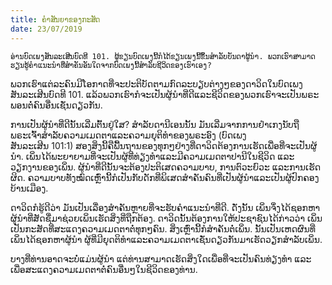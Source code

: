 ```yaml
---
title: ຄຳສັນຍາຂອງກະສັດ
date: 23/07/2019
---
```


`ອ່ານບົດເພງສັນລະເສີນບົດທີ 101. ຜູ້ຂຽນບົດເພງນີ້ກໍໄດ້ຂຽນເພງນີ້ຂຶ້ນສຳລັບບັນດາຜູ້ນຳ. ພວກເຮົາສາມາດຮຽນຮູ້ຄຳແນະນຳທີ່ສຳຄັນອັນໃດຈາກບົດເພງນີ້ສຳລັບຊີວິດຂອງເຮົາເອງ?`

ພວກເຮົາແຕ່ລະຄົນມີໂອກາດທີ່ຈະປະຕິບັດຕາມກົດລະບຽບຕ່າງໆຂອງດາວິດໃນບົດເພງສັນລະເສີນບົດທີ 101. ແລ້ວພວກເຮົາກໍຈະເປັນຜູ້ນຳທີ່ດີແລະຊີວິດຂອງພວກເຮົາຈະເປັນພຣະພອນຕໍ່ຄົນອື່ນເຊັ່ນດຽວກັນ.

ການເປັນຜູ້ນຳທີ່ດີນັ້ນເລີ່ມຕົ້ນຢູ່ໃສ? ສຳລັບດານີເອນນັ້ນ ມັນເລີ່ມຈາກການຢຳເກງນັບຖືພຣະເຈົ້າສຳລັບຄວາມເມດຕາແລະຄວາມຍຸຕິທຳຂອງພຣະອົງ (ບົດເພງສັນລະເສີນ 101:1) ສອງສິ່ງນີ້ຄືພື້ນຖານຂອງທຸກໆຢ່າງທີ່ດາວິດຕ້ອງການເຮັດເພື່ອທີ່ຈະເປັນຜູ້ນຳ. ເພິ່ນໄດ້ພະຍາຍາມທີ່ຈະເປັນຜູ້ທີ່ທ່ຽງທຳແລະມີຄວາມເມດຕາປານີໃນຊີວິດ ແລະວຽກງານຂອງເພິ່ນ. ຜູ້ນຳທີ່ດີນັ້ນຈະຕ້ອງປະຕິເສດຄວາມບາບ, ການຕົວະຍົວະ ແລະການເຮັດຜິດ. ຄວາມບາບທັງໝົດເຫຼົ່ານີ້ກໍເປັນກັບດັກທີ່ພິເສດສຳຄັນຄົນທີ່ເປັນຜູ້ນຳແລະເປັນຜູ້ປົກຄອງບ້ານເມືອງ.

ດາວິດກໍຮູ້ດີວ່າ ມັນເປັນເລື່ອງສຳຄັນຫຼາຍທີ່ຈະຮັບຄຳແນະນຳທີ່ດີ. ດັ່ງນັ້ນ ເພິ່ນຈຶ່ງໄດ້ຊອກຫາຜູ້ນຳທີ່ສັດຊື່ມາຊ່ວຍເພິ່ນເຮັດສິ່ງທີ່ຖືກຕ້ອງ. ດາວິດນັ້ນຕ້ອງການໃຫ້ປະຊາຊົນໄດ້ກ່າວວ່າ ເພິ່ນເປັນກະສັດທີ່ສະແດງຄວາມເມດຕາຕໍ່ທຸກໆຄົນ. ສິ່ງເຫຼົ່ານີ້ກໍສຳຄັນຕໍ່ເພິ່ນ. ນັ້ນເປັນເຫດຜົນທີ່ເພິ່ນໄດ້ຊອກຫາຜູ້ນຳ ຜູ້ທີ່ມີຍຸດຕິທຳແລະຄວາມເມດຕາເຊັ່ນດຽວກັນມາເຮັດວຽກສຳລັບເພິ່ນ.

ບາງທີ່ທ່ານອາດຈະບໍ່ແມ່ນຜູ້ນຳ ແຕ່ທ່ານສາມາດເຮັດສິ່ງໃດເພື່ອທີ່ຈະເປັນຄົນທ່ຽງທຳ ແລະເພື່ອສະແດງຄວາມເມດຕາຕໍ່ຄົນອື່ນໆໃນຊີວິດຂອງທ່ານ.
